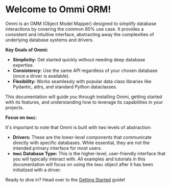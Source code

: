 # Welcome to Ommi ORM!

Ommi is an OMM (Object Model Mapper) designed to simplify database interactions by covering the common 80% use case. It provides a consistent and intuitive interface, abstracting away the complexities of underlying database systems and drivers.

**Key Goals of Ommi:**

*   **Simplicity:** Get started quickly without needing deep database expertise.
*   **Consistency:** Use the same API regardless of your chosen database (once a driver is available).
*   **Flexibility:** Works seamlessly with popular data class libraries like Pydantic, attrs, and standard Python dataclasses.

This documentation will guide you through installing Ommi, getting started with its features, and understanding how to leverage its capabilities in your projects.

**Focus on `Ommi`:**

It's important to note that Ommi is built with two levels of abstraction:

*   **Drivers:** These are the lower-level components that communicate directly with specific databases. While essential, they are not the intended primary interface for most users.
*   **`Ommi` Database Type:** This is the higher-level, user-friendly interface that you will typically interact with. All examples and tutorials in this documentation will focus on using the `Ommi` object after it has been initialized with a driver.

Ready to dive in? Head over to the [Getting Started](getting-started.md) guide! 